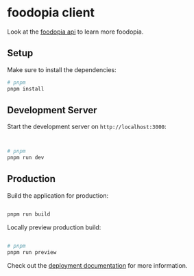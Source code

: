 # foodopia client

Look at the [foodopia api](https://github.com/kaleabAlemayehu/foodopia) to learn more foodopia.

## Setup

Make sure to install the dependencies:

```bash
# pnpm
pnpm install

```

## Development Server

Start the development server on `http://localhost:3000`:

```bash


# pnpm
pnpm run dev

```

## Production

Build the application for production:

```bash

pnpm run build


```

Locally preview production build:

```bash

# pnpm
pnpm run preview


```

Check out the [deployment documentation](https://nuxt.com/docs/getting-started/deployment) for more information.

